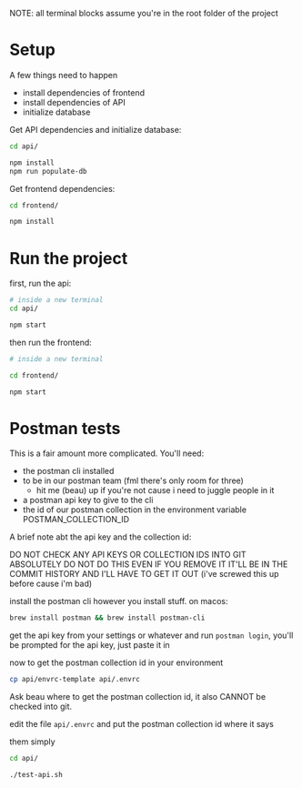 NOTE: all terminal blocks assume you're in the root folder of the project

# Setup

A few things need to happen

- install dependencies of frontend
- install dependencies of API
- initialize database

Get API dependencies and initialize database:

```bash
cd api/

npm install
npm run populate-db
```

Get frontend dependencies:


```bash
cd frontend/

npm install
```

# Run the project

first, run the api:

```bash
# inside a new terminal
cd api/

npm start
```

then run the frontend:

```bash
# inside a new terminal

cd frontend/

npm start
```

# Postman tests

This is a fair amount more complicated. You'll need:

- the postman cli installed
- to be in our postman team (fml there's only room for three)
    - hit me (beau) up if you're not cause i need to juggle people in it
- a postman api key to give to the cli
- the id of our postman collection in the environment variable POSTMAN_COLLECTION_ID

A brief note abt the api key and the collection id:

DO NOT CHECK ANY API KEYS OR COLLECTION IDS INTO GIT ABSOLUTELY DO NOT DO THIS
EVEN IF YOU REMOVE IT IT'LL BE IN THE COMMIT HISTORY AND I'LL HAVE TO GET IT
OUT (i've screwed this up before cause i'm bad)

install the postman cli however you install stuff. on macos:


```bash
brew install postman && brew install postman-cli
```

get the api key from your settings or whatever and run `postman login`, you'll
be prompted for the api key, just paste it in

now to get the postman collection id in your environment

```bash
cp api/envrc-template api/.envrc
```

Ask beau where to get the postman collection id, it also CANNOT be checked into
git.

edit the file `api/.envrc` and put the postman collection id where it says

them simply

```bash
cd api/

./test-api.sh
```
